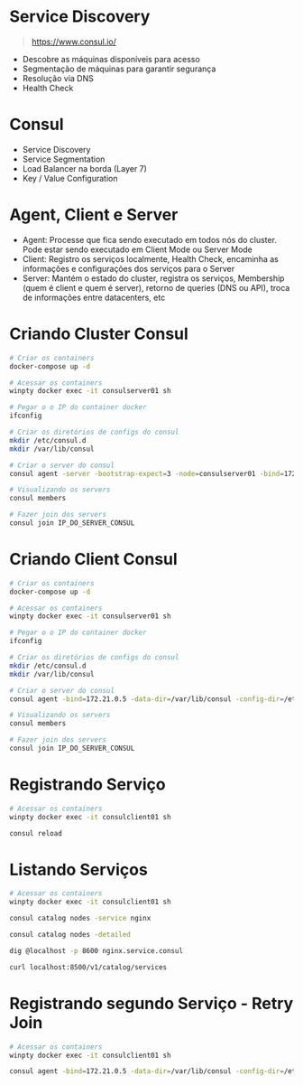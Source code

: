 # Service Discovery

> https://www.consul.io/

- Descobre as máquinas disponíveis para acesso
- Segmentação de máquinas para garantir segurança
- Resolução via DNS
- Health Check

# Consul
- Service Discovery
- Service Segmentation
- Load Balancer na borda (Layer 7)
- Key / Value Configuration

# Agent, Client e Server
- Agent: Processe que fica sendo executado em todos nós do cluster. Pode estar sendo executado em Client Mode ou Server Mode
- Client: Registro os serviços localmente, Health Check, encaminha as informações e configurações dos serviços para o Server
- Server: Mantém o estado do cluster, registra os serviços, Membership (quem é client e quem é server), retorno de queries (DNS ou API),
troca de informações entre datacenters, etc

# Criando Cluster Consul
```bash
# Criar os containers
docker-compose up -d

# Acessar os containers
winpty docker exec -it consulserver01 sh

# Pegar o o IP do container docker
ifconfig

# Criar os diretórios de configs do consul
mkdir /etc/consul.d
mkdir /var/lib/consul

# Criar o server do consul
consul agent -server -bootstrap-expect=3 -node=consulserver01 -bind=172.21.0.4 -data-dir=/var/lib/consul -config-dir=/etc/consul.d

# Visualizando os servers
consul members

# Fazer join dos servers
consul join IP_DO_SERVER_CONSUL
```

# Criando Client Consul
```bash
# Criar os containers
docker-compose up -d

# Acessar os containers
winpty docker exec -it consulserver01 sh

# Pegar o o IP do container docker
ifconfig

# Criar os diretórios de configs do consul
mkdir /etc/consul.d
mkdir /var/lib/consul

# Criar o server do consul
consul agent -bind=172.21.0.5 -data-dir=/var/lib/consul -config-dir=/etc/consul.d

# Visualizando os servers
consul members

# Fazer join dos servers
consul join IP_DO_SERVER_CONSUL
```

# Registrando Serviço
```bash
# Acessar os containers
winpty docker exec -it consulclient01 sh

consul reload
```

# Listando Serviços
```bash
# Acessar os containers
winpty docker exec -it consulclient01 sh

consul catalog nodes -service nginx

consul catalog nodes -detailed

dig @localhost -p 8600 nginx.service.consul

curl localhost:8500/v1/catalog/services
```

# Registrando segundo Serviço - Retry Join
```bash
# Acessar os containers
winpty docker exec -it consulclient01 sh

consul agent -bind=172.21.0.5 -data-dir=/var/lib/consul -config-dir=/etc/consul.d -retry-join=IP_DO_SERVER_CONSUL
```